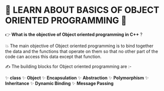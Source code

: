 <h1> 🚀 LEARN ABOUT BASICS OF OBJECT ORIENTED PROGRAMMING 🚀 </h1>

👉<b> What is the objective of Object oriented programming in C++</b> ?

💥 The main objective of Object oriented programming is to bind together the data and the functions that operate on them so that no other part of the code can access this data except that function.

✍ The building blocks for Object oriented programming are :-

✨ <b>class</b>
✨ <b>Object</b>
✨ <b>Encapsulation</b>
✨ <b>Abstraction</b>
✨ <b>Polymorphism</b>
✨ <b>Inheritance</b>
✨ <b>Dynamic Binding</b>
✨ <b>Message Passing</b>


